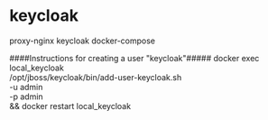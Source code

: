 # keycloak
proxy-nginx keycloak docker-compose

####Instructions for creating a user "keycloak"#####
    docker exec local_keycloak \
    /opt/jboss/keycloak/bin/add-user-keycloak.sh \
    -u admin \
    -p admin \
&& docker restart local_keycloak

